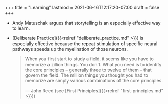 +++
title = "Learning"
lastmod = 2021-06-16T12:17:20-07:00
draft = false
+++

-   Andy Matuschak argues that storytelling is an especially effective way to learn.
-   [Deliberate Practice]({{<relref "deliberate_practice.md" >}}) is especially effective because the repeat stimulation of specific neural pathways speeds up the myelination of those neurons.

    > When you first start to study a field, it seems like you have to memorize a zillion things. You don't. What you need is to identify the core principles – generally three to twelve of them – that govern the field. The million things you thought you had to memorize are simply various combinations of the core principles.
    >
    > — John Reed (see [First Principles]({{<relref "first-principles.md" >}}))